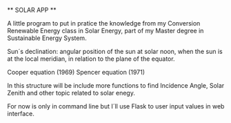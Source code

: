 ** SOLAR APP **

A little program to put in pratice the knowledge from my Conversion Renewable Energy class in Solar Energy, part of my
Master degree in Sustainable Energy System. 

Sun´s declination: angular position of the sun at solar noon, when the sun is at the local meridian, in relation 
to the plane of the equator.

Cooper equation (1969)
Spencer equation (1971)

In this structure will be include more functions to find Incidence Angle, Solar Zenith and other topic related to solar enegy.

For now is only in command line but I´ll use Flask to user input values in web interface.
